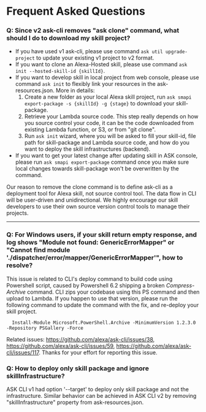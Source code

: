 # Frequent Asked Questions


### Q: Since v2 ask-cli removes "ask clone" command, what should I do to download my skill project?

- If you have used v1 ask-cli, please use command `ask util upgrade-project` to update your existing v1 project to v2 format.
- If you want to clone an Alexa-Hosted skill, please use command `ask init --hosted-skill-id {skillId}`.
- If you want to develop skill in local project from web console, please use command `ask init` to flexibly link your resources in the ask-resources.json. More in details:
  1. Create a new folder as your local Alexa skill project, run `ask smapi export-package -s {skillId} -g {stage}` to download your skill-package.
  2. Retrieve your Lambda source code. This step really depends on how you source control your code, it can be the code downloaded from existing Lambda function, or S3, or from "git clone".
  3. Run `ask init` wizard, where you will be asked to fill your skill-id, file path for skill-package and Lambda source code, and how do you want to deploy the skill infrastructures (backend).
- If you want to get your latest change after updating skill in ASK console, please run `ask smapi export-package` command once you make sure local changes towards skill-package won't be overwritten by the command.

Our reason to remove the clone command is to define ask-cli as a deployment tool for Alexa skill, not source control tool. The data flow in CLI will be user-driven and unidirectional. We highly encourage our skill developers to use their own source version control tools to manage their projects.

--- 

### Q: For Windows users, if your skill return empty response, and log shows "Module not found: GenericErrorMapper" or "Cannot find module './dispatcher/error/mapper/GenericErrorMapper'", how to resolve?

This issue is related to CLI's deploy command to build code using Powershell script, caused by Powershell 6.2 shipping a broken *Compress-Archive* command. CLI zips your codebase using this PS command and then upload to Lambda. If you happen to use that version, please run the following command to update the command with the fix, and re-deploy your skill project.
```
  Install-Module Microsoft.PowerShell.Archive -MinimumVersion 1.2.3.0 -Repository PSGallery -Force
```
Related issues: https://github.com/alexa/ask-cli/issues/38, https://github.com/alexa/ask-cli/issues/59, https://github.com/alexa/ask-cli/issues/117. Thanks for your effort for reporting this issue.


### Q: How to deploy only skill package and ignore skillInfrastructure?

ASK CLI v1 had option '--target' to deploy only skill package and not the infrastructure. Similar behavior can be achieved in ASK CLI v2 by removing "skillInfrastructure" property from ask-resources.json. 
